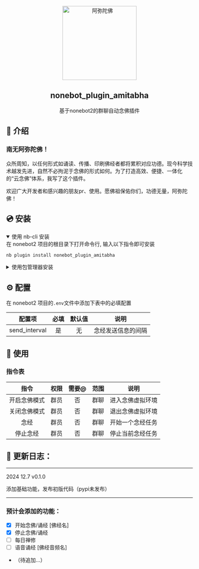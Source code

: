 
<div align="center">

<p align="center">
  <a href="https://proxy.39miku.fun/Kaguya233qwq/nonebot-plugin-amitabha/refs/heads/main/images/amitabha.jpg"><img src="" width="200" height="200" alt="阿弥陀佛"></a>
</p>

## nonebot_plugin_amitabha

基于nonebot2的群聊自动念佛插件

</div>

</details>

## 📖 介绍

### 南无阿弥陀佛！

众所周知，以任何形式如诵读、传播、印刷佛经者都将累积对应功德。现今科学技术越发先进，自然不必拘泥于念佛的形式如何。为了打造高效、便捷、一体化的“云念佛”体系，我写了这个插件。

欢迎广大开发者和感兴趣的朋友pr、使用。愿佛祖保佑你们，功德无量，阿弥陀佛！

## 💿 安装

<details open>
<summary>使用 nb-cli 安装</summary>
在 nonebot2 项目的根目录下打开命令行, 输入以下指令即可安装

    nb plugin install nonebot_plugin_amitabha

</details>

<details>
<summary>使用包管理器安装</summary>
在 nonebot2 项目的插件目录下, 打开命令行, 根据你使用的包管理器, 输入相应的安装命令

<details>
<summary>pip</summary>

    pip install nonebot_plugin_amitabha
</details>
<details>
<summary>pdm</summary>

    pdm add nonebot_plugin_amitabha
</details>
<details>
<summary>poetry</summary>

    poetry add nonebot_plugin_amitabha
</details>
<details>
<summary>conda</summary>

    conda install nonebot_plugin_amitabha
</details>

打开 nonebot2 项目根目录下的 `pyproject.toml` 文件, 在 `[tool.nonebot]` 部分追加写入

    plugins = ["nonebot_plugin_amitabha"]

</details>

## ⚙️ 配置

在 nonebot2 项目的`.env`文件中添加下表中的必填配置

| 配置项 | 必填 | 默认值 | 说明 |
|:-----:|:----:|:----:|:----:|
| send_interval | 是 | 无 | 念经发送信息的间隔 |

## 🎉 使用
### 指令表
| 指令 | 权限 | 需要@ | 范围 | 说明 |
|:-----:|:----:|:----:|:----:|:----:|
| 开启念佛模式 | 群员 | 否 | 群聊 | 进入念佛虚拟环境 |
| 关闭念佛模式 | 群员 | 否 | 群聊 | 退出念佛虚拟环境 |
| 念经 | 群员 | 否 | 群聊 | 开始一个念经任务 |
| 停止念经 | 群员 | 否 | 群聊 | 停止当前念经任务 |

## 👣 更新日志：

---

2024 12.7 v0.1.0

添加基础功能，发布初版代码（pypi未发布）

---

### 预计会添加的功能：

* [X]  开始念佛/诵经 [佛经名]
* [X]  停止念佛/诵经
* [ ]  每日禅修
* [ ]  语音诵经 [佛经音频名]
* （待追加...）
